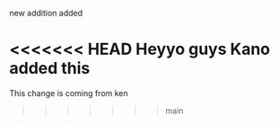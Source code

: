 new addition added


<<<<<<< HEAD
Heyyo guys 
Kano added this
=======
This change is coming from ken
>>>>>>> main
